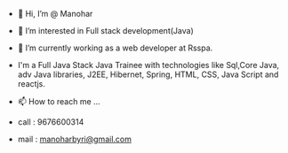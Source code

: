 - 👋 Hi, I’m @ Manohar

- 👀 I’m interested in Full stack development(Java)
  
- 🌱 I’m currently working as a web developer at Rsspa.

- I'm a Full Java Stack Java Trainee with technologies like Sql,Core Java,
adv Java libraries, J2EE, Hibernet, Spring,  HTML, CSS, Java Script and reactjs.
  
- 📫 How to reach me ...

- call : 9676600314
- mail : manoharbyri@gmail.com


